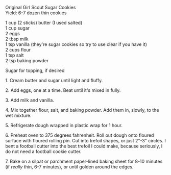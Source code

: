 
 Original Girl Scout Sugar Cookies  
Yield: 6-7 dozen thin cookies  
    
1 cup (2 sticks) butter (I used salted)  
1 cup sugar  
2 eggs  
2 tbsp milk  
1 tsp vanilla (they're sugar cookies so try to use clear if you have it)  
2 cups flour  
1 tsp salt  
2 tsp baking powder  
    
Sugar for topping, if desired  
    
    
    
1\. Cream butter and sugar until light and fluffy.  
    
    
2\. Add eggs, one at a time. Beat until it's mixed in fully.   
    
    
    
3\. Add milk and vanilla.   
    
    
    
4\. Mix together flour, salt, and baking powder. Add them in, slowly, to the wet mixture.   
    
    
    
5\. Refrigerate dough wrapped in plastic wrap for 1 hour.   
    
    
6\. Preheat oven to 375 degrees fahrenheit. Roll out dough onto floured surface with floured rolling pin. Cut into trefoil shapes, or just 2"-3" circles. I bent a football cutter into the best trefoil I could make, because seriously, I do not need a football cookie cutter.   
    
    
7\. Bake on a silpat or parchment paper-lined baking sheet for 8-10 minutes (if _really_ thin, 6-7 minutes), or until golden around the edges.   
    